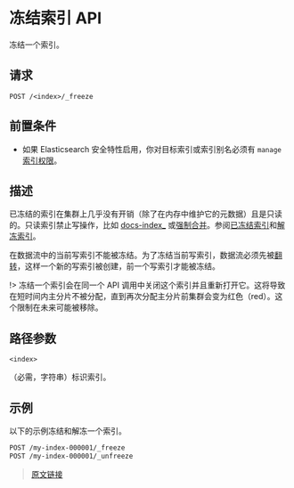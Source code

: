 # 冻结索引 API

冻结一个索引。

## 请求

`POST /<index>/_freeze`

## 前置条件

- 如果 Elasticsearch 安全特性启用，你对目标索引或索引别名必须有 `manage` [索引权限](/secure_the_elastic_statck/user_authorization/security_privileges?id=索引权限)。

## 描述

已冻结的索引在集群上几乎没有开销（除了在内存中维护它的元数据）且是只读的。只读索引禁止写操作，比如 [docs-index_](/rest_apis/search_apis/suggesters?id=索引) 或[强制合并](/rest_apis/index_apis/force_merge)。参阅[已冻结索引](/frozen_indices/frozen_indices)和[解冻索引](/rest_apis/index_apis/unfreeze_index)。

在数据流中的当前写索引不能被冻结。为了冻结当前写索引，数据流必须先被[翻转](/data_streams/data_streams?id=翻转)，这样一个新的写索引被创建，前一个写索引才能被冻结。

!> 冻结一个索引会在同一个 API 调用中关闭这个索引并且重新打开它。这将导致在短时间内主分片不被分配，直到再次分配主分片前集群会变为红色（red）。这个限制在未来可能被移除。

## 路径参数

`<index>`

（必需，字符串）标识索引。

## 示例

以下的示例冻结和解冻一个索引。

```bash
POST /my-index-000001/_freeze
POST /my-index-000001/_unfreeze
```

> [原文链接](https://www.elastic.co/guide/en/elasticsearch/reference/current/freeze-index-api.html)
